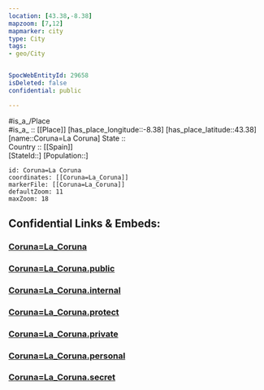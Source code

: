 ```yaml
---
location: [43.38,-8.38] 
mapzoom: [7,12] 
mapmarker: city 
type: City
tags:
- geo/City


SpocWebEntityId: 29658
isDeleted: false
confidential: public

---
```

#is_a_/Place  
#is_a_ :: [[Place]] 
[has_place_longitude::-8.38] 
[has_place_latitude::43.38] 
[name::Coruna=La Coruna] 
State ::  
Country :: [[Spain]]  
[StateId::] 
[Population::] 



```leaflet
id: Coruna=La Coruna
coordinates: [[Coruna=La_Coruna]] 
markerFile: [[Coruna=La_Coruna]] 
defaultZoom: 11 
maxZoom: 18
```


## Confidential Links & Embeds: 

### [Coruna=La_Coruna](/_Standards/Earth/Continent/Europe/Europe~South/Spain/City/Coruna=La_Coruna.md) 

### [Coruna=La_Coruna.public](/_public/Earth/Continent/Europe/Europe~South/Spain/City/Coruna=La_Coruna.public.md) 

### [Coruna=La_Coruna.internal](/_internal/Earth/Continent/Europe/Europe~South/Spain/City/Coruna=La_Coruna.internal.md) 

### [Coruna=La_Coruna.protect](/_protect/Earth/Continent/Europe/Europe~South/Spain/City/Coruna=La_Coruna.protect.md) 

### [Coruna=La_Coruna.private](/_private/Earth/Continent/Europe/Europe~South/Spain/City/Coruna=La_Coruna.private.md) 

### [Coruna=La_Coruna.personal](/_personal/Earth/Continent/Europe/Europe~South/Spain/City/Coruna=La_Coruna.personal.md) 

### [Coruna=La_Coruna.secret](/_secret/Earth/Continent/Europe/Europe~South/Spain/City/Coruna=La_Coruna.secret.md)

